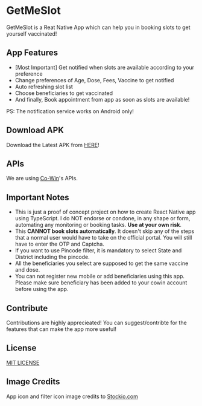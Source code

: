 # GetMeSlot

GetMeSlot is a Reat Native App which can help you in booking slots to get yourself vaccinated!

## App Features

- [Most Important] Get notified when slots are available according to your preference
- Change preferences of Age, Dose, Fees, Vaccine to get notified
- Auto refreshing slot list
- Choose beneficiaries to get vaccinated
- And finally, Book appointment from app as soon as slots are available!

PS: The notification service works on Android only!

## Download APK

Download the Latest APK from [HERE](https://github.com/hardikjparmar/GetMeSlot/releases/download/v1.4.1/GetMeSlot-v1.4.1.apk)!

## APIs

We are using [Co-Win](https://apisetu.gov.in/public/marketplace/api/cowin/)'s APIs.

## Important Notes

- This is just a proof of concept project on how to create React Native app using TypeScript. I do NOT endorse or condone, in any shape or form, automating any monitoring or booking tasks. <b>Use at your own risk</b>.
- This <b>CANNOT book slots automatically</b>. It doesn't skip any of the steps that a normal user would have to take on the official portal. You will still have to enter the OTP and Captcha.
- If you want to use Pincode filter, it is mandatory to select State and District including the pincode.
- All the beneficiaries you select are supposed to get the same vaccine and dose.
- You can not register new mobile or add beneficiaries using this app. Please make sure beneficiary has been added to your cowin account before using the app.

## Contribute

Contributions are highly apprecieated! You can suggest/contribte for the features that can make the app more useful! 

## License

[MIT LICENSE](LICENSE)

## Image Credits

App icon and filter icon image credits to [Stockio.com](stockio.com)
